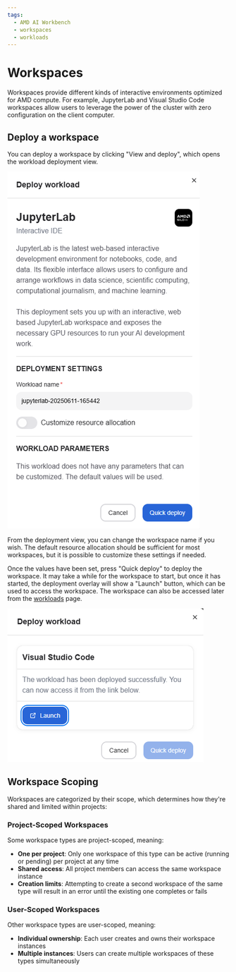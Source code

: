 ```yaml
---
tags:
  - AMD AI Workbench
  - workspaces
  - workloads
---
```


# Workspaces

Workspaces provide different kinds of interactive environments optimized for AMD compute. For example, JupyterLab and Visual Studio Code workspaces allow users to leverage the power of the cluster with zero configuration on the client computer.

## Deploy a workspace

You can deploy a workspace by clicking "View and deploy", which opens the workload deployment view.

![Deploy workload](../img/ai-development/deploy-workload.png)

From the deployment view, you can change the workspace name if you wish. The default resource allocation should be sufficient for most workspaces, but it is possible to customize these settings if needed.

Once the values have been set, press "Quick deploy" to deploy the workspace. It may take a while for the workspace to start, but once it has started, the deployment overlay will show a "Launch" button, which can be used to access the workspace. The workspace can also be accessed later from the [workloads](./workloads.md#open-workspace) page.

![Workspace deployed successfully](../img/ai-development/workspaces-deployed-success.png)

## Workspace Scoping

Workspaces are categorized by their scope, which determines how they're shared and limited within projects:

### Project-Scoped Workspaces

Some workspace types are project-scoped, meaning:

- **One per project**: Only one workspace of this type can be active (running or pending) per project at any time
- **Shared access**: All project members can access the same workspace instance
- **Creation limits**: Attempting to create a second workspace of the same type will result in an error until the existing one completes or fails

### User-Scoped Workspaces

Other workspace types are user-scoped, meaning:

- **Individual ownership**: Each user creates and owns their workspace instances
- **Multiple instances**: Users can create multiple workspaces of these types simultaneously
